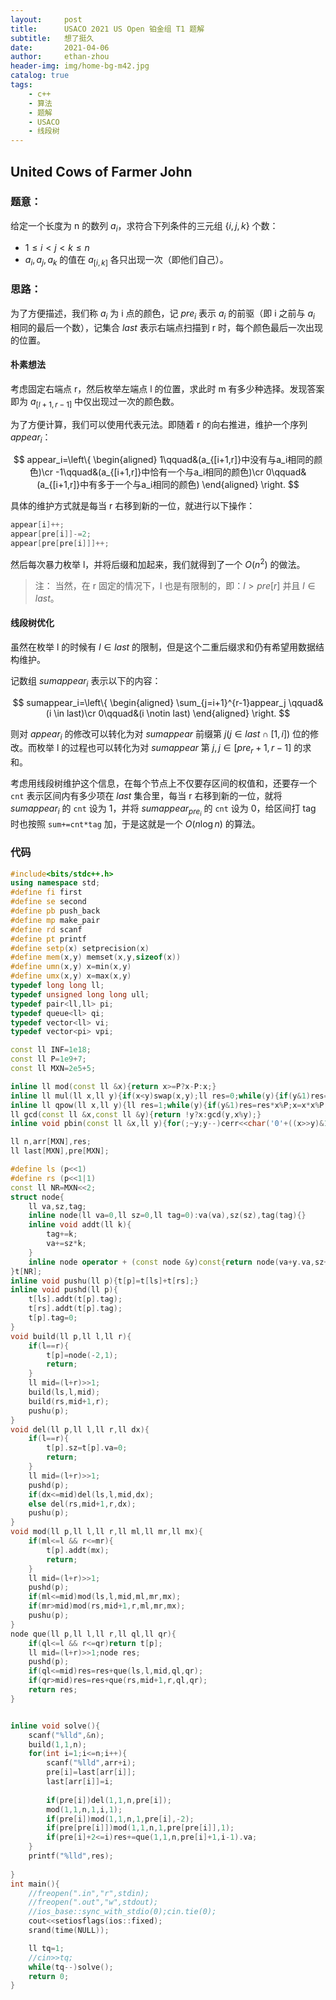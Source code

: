 ```yaml
---
layout:     post
title:      USACO 2021 US Open 铂金组 T1 题解
subtitle:   想了挺久
date:       2021-04-06
author:     ethan-zhou
header-img: img/home-bg-m42.jpg
catalog: true
tags:
    - c++
    - 算法
    - 题解
    - USACO
	- 线段树
---
```

## United Cows of Farmer John
### 题意：
给定一个长度为 n 的数列 $a_i$，求符合下列条件的三元组 $\{i,j,k\}$ 个数：
- $1\le i < j < k \le n$
- $a_i,a_j,a_k$ 的值在 $a_{[i,k]}$ 各只出现一次（即他们自己）。

### 思路：

为了方便描述，我们称 $a_i$ 为 i 点的颜色，记 $pre_i$ 表示 $a_i$ 的前驱（即 i 之前与 $a_i$ 相同的最后一个数），记集合 $last$ 表示右端点扫描到 r 时，每个颜色最后一次出现的位置。

#### 朴素想法

考虑固定右端点 r，然后枚举左端点 l 的位置，求此时 m 有多少种选择。发现答案即为 $a_{[l+1,r-1]}$ 中仅出现过一次的颜色数。

为了方便计算，我们可以使用代表元法。即随着 r 的向右推进，维护一个序列 $appear_i$：

$$
appear_i=\left\{
\begin{aligned}
1\qquad&(a_{[i+1,r]}中没有与a_i相同的颜色)\cr
-1\qquad&(a_{[i+1,r]}中恰有一个与a_i相同的颜色)\cr
0\qquad&(a_{[i+1,r]}中有多于一个与a_i相同的颜色)
\end{aligned}
\right.
$$

具体的维护方式就是每当 r 右移到新的一位，就进行以下操作：

```cpp
appear[i]++;
appear[pre[i]]-=2;
appear[pre[pre[i]]]++;
```

然后每次暴力枚举 l，并将后缀和加起来，我们就得到了一个 $O(n^2)$ 的做法。

> 注：
> 当然，在 r 固定的情况下，l 也是有限制的，即：$l > pre[r]$ 并且 $l \in last$。

#### 线段树优化

虽然在枚举 l 的时候有 $l \in last$ 的限制，但是这个二重后缀求和仍有希望用数据结构维护。

记数组 $sumappear_i$ 表示以下的内容：

$$
sumappear_i=\left\{
\begin{aligned}
\sum_{j=i+1}^{r-1}appear_j \qquad&(i \in last)\cr
0\qquad&(i \notin last)
\end{aligned}
\right.
$$

则对 $appear_i$ 的修改可以转化为对 $sumappear$ 前缀第 $j(j\in last \cap [1,i])$ 位的修改。而枚举 l 的过程也可以转化为对 $sumappear$ 第 $j,j\in[pre_r+1,r-1]$ 的求和。

考虑用线段树维护这个信息，在每个节点上不仅要存区间的权值和，还要存一个 `cnt` 表示区间内有多少项在 $last$ 集合里，每当 r 右移到新的一位，就将 $sumappear_i$ 的 `cnt` 设为 1，并将 $sumappear_{pre_i}$ 的 `cnt` 设为 0，给区间打 tag 时也按照 `sum+=cnt*tag` 加，于是这就是一个 $O(n\log n)$ 的算法。

### 代码

```cpp
#include<bits/stdc++.h>
using namespace std;
#define fi first
#define se second
#define pb push_back
#define mp make_pair
#define rd scanf
#define pt printf
#define setp(x) setprecision(x)
#define mem(x,y) memset(x,y,sizeof(x))
#define umn(x,y) x=min(x,y)
#define umx(x,y) x=max(x,y)
typedef long long ll;
typedef unsigned long long ull;
typedef pair<ll,ll> pi;
typedef queue<ll> qi;
typedef vector<ll> vi;
typedef vector<pi> vpi;

const ll INF=1e18;
const ll P=1e9+7;
const ll MXN=2e5+5;

inline ll mod(const ll &x){return x>=P?x-P:x;}
inline ll mul(ll x,ll y){if(x<y)swap(x,y);ll res=0;while(y){if(y&1)res=mod(res+x);x=mod(x<<1);y>>=1;}return res;}
inline ll qpow(ll x,ll y){ll res=1;while(y){if(y&1)res=res*x%P;x=x*x%P;y>>=1;}return res;}
ll gcd(const ll &x,const ll &y){return !y?x:gcd(y,x%y);}
inline void pbin(const ll &x,ll y){for(;~y;y--)cerr<<char('0'+((x>>y)&1));cerr<<endl;}

ll n,arr[MXN],res;
ll last[MXN],pre[MXN];

#define ls (p<<1)
#define rs (p<<1|1)
const ll NR=MXN<<2;
struct node{
	ll va,sz,tag;
	inline node(ll va=0,ll sz=0,ll tag=0):va(va),sz(sz),tag(tag){}
	inline void addt(ll k){
		tag+=k;
		va+=sz*k;
	}
	inline node operator + (const node &y)const{return node(va+y.va,sz+y.sz);}
}t[NR];
inline void pushu(ll p){t[p]=t[ls]+t[rs];}
inline void pushd(ll p){
	t[ls].addt(t[p].tag);
	t[rs].addt(t[p].tag);
	t[p].tag=0;
}
void build(ll p,ll l,ll r){
	if(l==r){
		t[p]=node(-2,1);
		return;
	}
	ll mid=(l+r)>>1;
	build(ls,l,mid);
	build(rs,mid+1,r);
	pushu(p);
}
void del(ll p,ll l,ll r,ll dx){
	if(l==r){
		t[p].sz=t[p].va=0;
		return;
	}
	ll mid=(l+r)>>1;
	pushd(p);
	if(dx<=mid)del(ls,l,mid,dx);
	else del(rs,mid+1,r,dx);
	pushu(p);
}
void mod(ll p,ll l,ll r,ll ml,ll mr,ll mx){
	if(ml<=l && r<=mr){
		t[p].addt(mx);
		return;
	}
	ll mid=(l+r)>>1;
	pushd(p);
	if(ml<=mid)mod(ls,l,mid,ml,mr,mx);
	if(mr>mid)mod(rs,mid+1,r,ml,mr,mx);
	pushu(p);
}
node que(ll p,ll l,ll r,ll ql,ll qr){
	if(ql<=l && r<=qr)return t[p];
	ll mid=(l+r)>>1;node res;
	pushd(p);
	if(ql<=mid)res=res+que(ls,l,mid,ql,qr);
	if(qr>mid)res=res+que(rs,mid+1,r,ql,qr);
	return res;
}


inline void solve(){
	scanf("%lld",&n);
	build(1,1,n);
	for(int i=1;i<=n;i++){
		scanf("%lld",arr+i);
		pre[i]=last[arr[i]];
		last[arr[i]]=i;
		
		if(pre[i])del(1,1,n,pre[i]);
		mod(1,1,n,1,i,1);
		if(pre[i])mod(1,1,n,1,pre[i],-2);
		if(pre[pre[i]])mod(1,1,n,1,pre[pre[i]],1);
		if(pre[i]+2<=i)res+=que(1,1,n,pre[i]+1,i-1).va;
	}
	printf("%lld",res);
    
}
int main(){
	//freopen(".in","r",stdin);
	//freopen(".out","w",stdout);
	//ios_base::sync_with_stdio(0);cin.tie(0);
	cout<<setiosflags(ios::fixed);
	srand(time(NULL));

	ll tq=1;
	//cin>>tq;
	while(tq--)solve();
	return 0;
}
```


